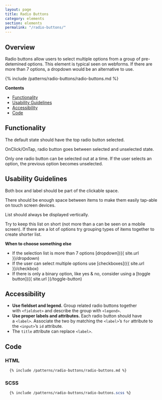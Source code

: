 ```yaml
---
layout: page
title: Radio Buttons
category: elements
section: elements
permalink: "/radio-buttons/"
---
```


## Overview
Radio buttons allow users to select multiple options from a group of pre-detemined options. This element is typical seen on webforms. If there are more than 7 options, a dropdown would be an alternative to use.

{% include /patterns/radio-buttons/radio-buttons.md %}

**Contents**
- [Functionality](#functionality)
- [Usability Guidelines](#usability)
- [Accessibility](#accessibility)
- [Code](#code)

<a name="functionality"></a>
## Functionality
The default state should have the top radio button selected.

OnClick/OnTap, radio button goes between selected and unselected state.

Only one radio button can be selected out at a time. If the user selects an option, the previous option becomes unselected.

<a name="usability"></a>
## Usability Guidelines
Both box and label should be part of the clickable space.

There should be enough space between items to make them easily tap-able on touch screen devices.

List should always be displayed vertically.

Try to keep this list on short (not more than a can be seen on a mobile screen). If there are a lot of options try grouping types of items together to create shorter list.

**When to choose something else**
- If the selection list is more than 7 options  [dropdown]({{ site.url }}/dropdown)
- If the user can select multiple options use [checkboxes]({{ site.url }}/checkbox)
- If there is only a binary option, like yes & no, consider using a [toggle button]({{ site.url }}/toggle-button)

<a name="accessibility"></a>
## Accessibility
- **Use fieldset and legend.** Group related radio buttons together with `<fieldset>` and describe the group with `<legend>`.
- **Use proper labels and attributes.** Each radio button should have a `<label>`. Associate the two by matching the `<label>`’s `for` attribute to the `<input>`’s `id` attribute.
- The `title` attribute can replace `<label>`.

## Code
### HTML
```html
  {% include /patterns/radio-buttons/radio-buttons.md %}
```

### SCSS
```scss
  {% include /patterns/radio-buttons/radio-buttons.scss %}
```
